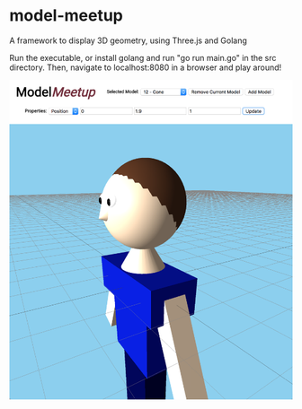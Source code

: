 # model-meetup
A framework to display 3D geometry, using Three.js and Golang

Run the executable, or install golang and run "go run main.go" in the src directory.
Then, navigate to localhost:8080 in a browser and play around!

![Alt Model Meetup Screenshot](/ModelMeetup.png?raw=true "Model Meetup Screenshot")
